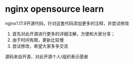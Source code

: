 # nginx opensource learn
nginx1.17.9开源代码，针对这套代码添加更多的注释，并尝试修改
1. 首先对此开源进行更多的详细注解，方便和大家分享；
2. 由于时间有限，更新比较慢
3. 尝试修改，希望大家多多交流


源码来自开源，对此开源个人/组织表示感谢

